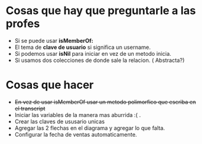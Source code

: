 # Cosas que hay que preguntarle a las profes
- Si se puede usar **isMemberOf:**
- El tema de **clave de usuario** si significa un username.
- Si podemos usar **isNil** para iniciar en vez de un metodo inicia.
- Si usamos dos colecciones de donde sale la relacion. ( Abstracta?) 
# Cosas que hacer

- ~~En vez de usar isMemberOf usar un metodo polimorfico que escriba en el transcript~~
- Iniciar las variables de la manera mas aburrida :( .
- Crear las claves de ususario unicas
- Agregar las 2 flechas en el diagrama y agregar lo que falta.
- Configurar la fecha de ventas automaticamente.
